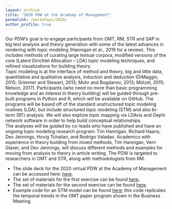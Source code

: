 ```yaml
---
layout: archive
title: "2020 PDW at the Academy of Management"
permalink: /workshops/2020/
author_profile: true
---
```

Our PDW’s goal is to engage participants from OMT, RM, STR and SAP in big text analysis and theory generation with some of the latest advances in rendering with topic modeling (Hannigan et al., 2019 for a review). This includes methods of curating large textual corpora, modified versions of the core (Latent Dirichlet Allocation – LDA) topic modeling techniques, and refined visualizations for building theory.  
Topic modeling is at the interface of method and theory, big and little data, quantitative and qualitative analysis, induction and deduction (DiMaggio, 2015; Grimmer and Stewart, 2013; Mohr and Bogdanov, 2013; Mützel, 2015; Nelson, 2017). Participants (who need no more than basic programming knowledge and an interest in theory building) will be guided through pre-built programs in Python and R, which will be available on GitHub. The programs will be based off of the standard unstructured topic modeling routines (LDA), but include structured topic modeling (STM) and also bi-term (BT) analysis. We will also explore topic mapping via LDAvis and Gephi network software in order to help build conceptual relationships.  
The analyses will be guided by co-leads who have published and have an ongoing topic modeling research program: Tim Hannigan, Richard Haans, Dev Jennings, Hovig Tchalian, and Rodrigo Valadao. Academics with experience in theory building from mixed methods, Tim Hannigan, Vern Glaser, and Dev Jennings, will discuss different methods and examples for moving from analysis to theory in article writing. The PDW is targeted to researchers in OMT and STR, along with methodologists from RM.  

* The slide deck for the 2020 virtual PDW at the Academy of Management can be accessed here: [here](https://github.com/IDeaS-repo/IDeaS-repo.github.io/blob/master/files/AOM2020_TModels_IDeaS_v2.2.pptx?raw=true).  
* The set of materials for the first exercise can be found [here](https://github.com/IDeaS-repo/IDeaS-repo.github.io/blob/master/files/Exercise1onSTM-InstructionandHandouts.xlsx?raw=true).  
* The set of materials for the second exercise can be found [here](https://github.com/IDeaS-repo/IDeaS-repo.github.io/blob/master/files/Exercise%202%20on%20hSBM-%20Instructions%20and%20Handouts_v1.1.xlsx?raw=true).  
* Example code for an STM model can be found [here](https://raw.githubusercontent.com/IDeaS-repo/IDeaS-repo.github.io/master/files/AOM%20program%202020%20TM.R); this code replicates the temporal trends in the OMT paper program shown in the Business Meeting.  
